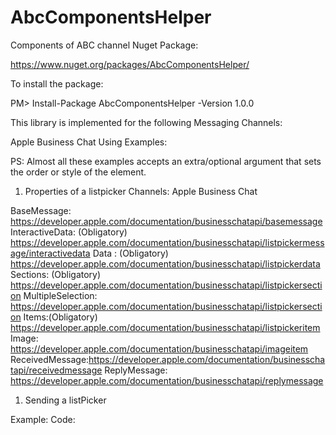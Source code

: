 # AbcComponentsHelper
Components of ABC channel
Nuget Package:

https://www.nuget.org/packages/AbcComponentsHelper/

To install the package:

PM> Install-Package AbcComponentsHelper -Version 1.0.0

This library is implemented for the following Messaging Channels:

Apple Business Chat
Using Examples:

PS: Almost all these examples accepts an extra/optional argument that sets the order or style of the element.

1. Properties of a listpicker
Channels:
Apple Business Chat

BaseMessage: https://developer.apple.com/documentation/businesschatapi/basemessage
InteractiveData: (Obligatory) https://developer.apple.com/documentation/businesschatapi/listpickermessage/interactivedata
Data : (Obligatory) https://developer.apple.com/documentation/businesschatapi/listpickerdata
Sections: (Obligatory) https://developer.apple.com/documentation/businesschatapi/listpickersection
MultipleSelection: https://developer.apple.com/documentation/businesschatapi/listpickersection
Items:(Obligatory) https://developer.apple.com/documentation/businesschatapi/listpickeritem
Image: https://developer.apple.com/documentation/businesschatapi/imageitem
ReceivedMessage:https://developer.apple.com/documentation/businesschatapi/receivedmessage
ReplyMessage: https://developer.apple.com/documentation/businesschatapi/replymessage


1. Sending a listPicker

Example:
Code:
